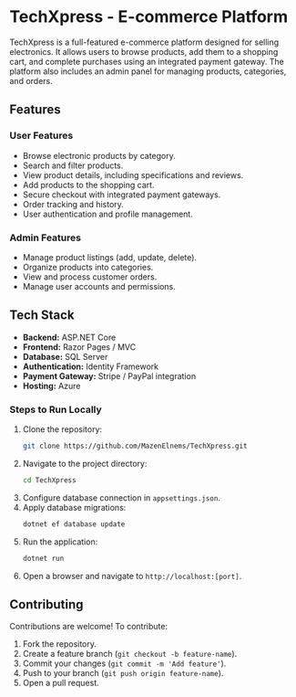 # TechXpress - E-commerce Platform

TechXpress is a full-featured e-commerce platform designed for selling electronics. It allows users to browse products, add them to a shopping cart, and complete purchases using an integrated payment gateway. The platform also includes an admin panel for managing products, categories, and orders.

## Features

### User Features
- Browse electronic products by category.
- Search and filter products.
- View product details, including specifications and reviews.
- Add products to the shopping cart.
- Secure checkout with integrated payment gateways.
- Order tracking and history.
- User authentication and profile management.

### Admin Features
- Manage product listings (add, update, delete).
- Organize products into categories.
- View and process customer orders.
- Manage user accounts and permissions.

## Tech Stack

- **Backend:** ASP.NET Core
- **Frontend:** Razor Pages / MVC
- **Database:** SQL Server
- **Authentication:** Identity Framework
- **Payment Gateway:** Stripe / PayPal integration
- **Hosting:** Azure

### Steps to Run Locally
1. Clone the repository:
   ```sh
   git clone https://github.com/MazenElnems/TechXpress.git
   ```
2. Navigate to the project directory:
   ```sh
   cd TechXpress
   ```
3. Configure database connection in `appsettings.json`.
4. Apply database migrations:
   ```sh
   dotnet ef database update
   ```
5. Run the application:
   ```sh
   dotnet run
   ```
6. Open a browser and navigate to `http://localhost:[port]`.

## Contributing
Contributions are welcome! To contribute:
1. Fork the repository.
2. Create a feature branch (`git checkout -b feature-name`).
3. Commit your changes (`git commit -m 'Add feature'`).
4. Push to your branch (`git push origin feature-name`).
5. Open a pull request.


